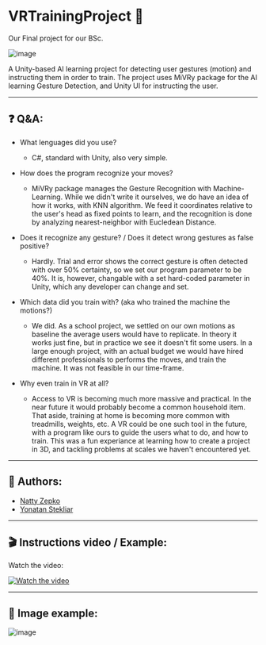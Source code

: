 # VRTrainingProject 🥽

Our Final project for our BSc.

![image](https://github.com/NattyZepko/VRTrainingProject/assets/50327680/5571a60a-3e09-4028-8b22-41fc650b0355)


A Unity-based AI learning project for detecting user gestures (motion) and instructing them in order to train.
The project uses MiVRy package for the AI learning Gesture Detection, and Unity UI for instructing the user.

---

## ❓ Q&A:


+ What lenguages did you use?
    - C#, standard with Unity, also very simple.

+ How does the program recognize your moves?
    - MiVRy package manages the Gesture Recognition with Machine-Learning. While we didn't write it ourselves, we do have an idea of how it works, with KNN algorithm. We feed it coordinates relative to the user's head as fixed points to learn, and the recognition is done by analyzing nearest-neighbor with Eucledean Distance.

+ Does it recognize any gesture? / Does it detect wrong gestures as false positive?
    - Hardly. Trial and error shows the correct gesture is often detected with over 50% certainty, so we set our program parameter to be 40%. It is, however, changable with a set hard-coded parameter in Unity, which any developer can change and set.

+ Which data did you train with? (aka who trained the machine the motions?)
    - We did. As a school project, we settled on our own motions as baseline the average users would have to replicate. In theory it works just fine, but in practice we see it doesn't fit some users. In a large enough project, with an actual budget we would have hired different professionals to performs the moves, and train the machine. It was not feasible in our time-frame.

+ Why even train in VR at all?
    - Access to VR is becoming much more massive and practical. In the near future it would probably become a common household item. That aside, training at home is becoming more common with treadmills, weights, etc. A VR could be one such tool in the future, with a program like ours to guide the users what to do, and how to train. This was a fun experiance at learning how to create a project in 3D, and tackling problems at scales we haven't encountered yet.

---

## 👥 Authors:

- [Natty Zepko](https://github.com/NattyZepko)
- [Yonatan Stekliar](https://github.com/YonatanStekliar)

---

## 🎬 Instructions video / Example:

Watch the video:

[![Watch the video](https://img.youtube.com/vi/SXXRw-dAFyY/default.jpg)]([https://youtu.be/nTQUwghvy5Q](https://www.youtube.com/watch?v=SXXRw-dAFyY&ab_channel=NattyZepko))

---

## 🎨 Image example:

![image](https://github.com/NattyZepko/VRTrainingProject/assets/50327680/0aa6cf46-6d79-4e49-a16a-46b2c2a05f7b)
